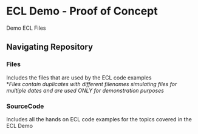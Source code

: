 # ECL Demo - Proof of Concept

Demo ECL Files


## Navigating Repository

### Files
Includes the files that are used by the ECL code examples\
*_Files contain duplicates with different filenames simulating files for multiple dates and are used ONLY for demonstration purposes_

### SourceCode
Includes all the hands on ECL code examples for the topics covered in the ECL Demo

